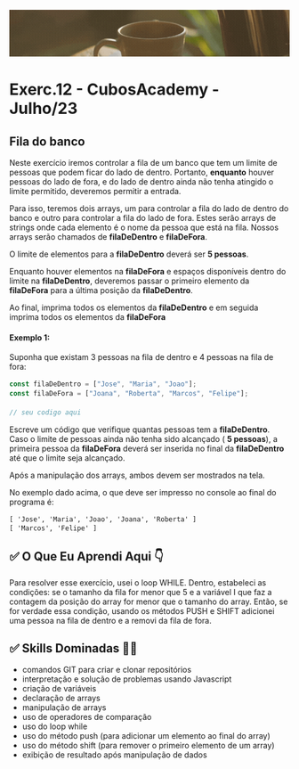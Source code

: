 ![](./../capa_readme_luelencavalheiro.gif)

# Exerc.12 - CubosAcademy - Julho/23

## Fila do banco

Neste exercício iremos controlar a fila de um banco que tem um limite de pessoas que podem ficar do lado de dentro. Portanto, **enquanto** houver pessoas do lado de fora, e do lado de dentro ainda não tenha atingido o limite permitido, deveremos permitir a entrada.

Para isso, teremos dois arrays, um para controlar a fila do lado de dentro do banco e outro para controlar a fila do lado de fora. Estes serão arrays de strings onde cada elemento é o nome da pessoa que está na fila. Nossos arrays serão chamados de **filaDeDentro** e **filaDeFora**.

O limite de elementos para a **filaDeDentro** deverá ser **5 pessoas**.

Enquanto houver elementos na **filaDeFora** e espaços disponíveis dentro do limite na **filaDeDentro**, deveremos passar o primeiro elemento da **filaDeFora** para a última posição da **filaDeDentro**.

Ao final, imprima todos os elementos da **filaDeDentro** e em seguida imprima todos os elementos da **filaDeFora**

#### Exemplo 1:

Suponha que existam 3 pessoas na fila de dentro e 4 pessoas na fila de fora:

```javascript
const filaDeDentro = ["Jose", "Maria", "Joao"];
const filaDeFora = ["Joana", "Roberta", "Marcos", "Felipe"];

// seu codigo aqui
```

Escreve um código que verifique quantas pessoas tem a **filaDeDentro**. Caso o limite de pessoas ainda não tenha sido alcançado ( **5 pessoas**), a primeira pessoa da **filaDeFora** deverá ser inserida no final da **filaDeDentro** até que o limite seja alcançado.

Após a manipulação dos arrays, ambos devem ser mostrados na tela.

No exemplo dado acima, o que deve ser impresso no console ao final do programa é:

```
[ 'Jose', 'Maria', 'Joao', 'Joana', 'Roberta' ]
[ 'Marcos', 'Felipe' ]
```

## ✅ O Que Eu Aprendi Aqui 👇

Para resolver esse exercício, usei o loop WHILE. Dentro, estabeleci as condições: se o tamanho da fila for menor que 5 e a variável I que faz a contagem da posição do array for menor que o tamanho do array. Então, se for verdade essa condição, usando os métodos PUSH e SHIFT adicionei uma pessoa na fila de dentro e a removi da fila de fora.

## ✅ Skills Dominadas 👩‍💻

- comandos GIT para criar e clonar repositórios
- interpretação e solução de problemas usando Javascript
- criação de variáveis
- declaração de arrays
- manipulação de arrays
- uso de operadores de comparação
- uso do loop while
- uso do método push (para adicionar um elemento ao final do array)
- uso do método shift (para remover o primeiro elemento de um array)
- exibição de resultado após manipulação de dados